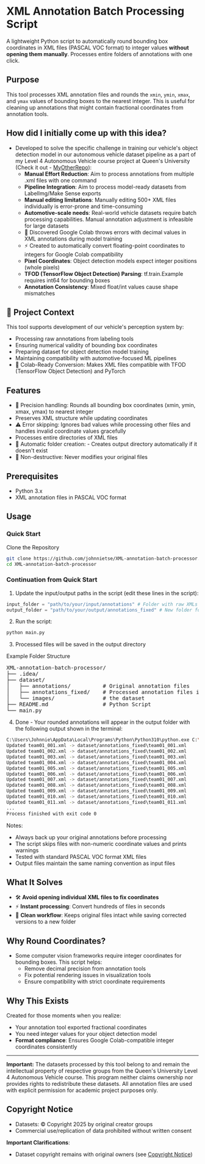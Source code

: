 # XML Annotation Batch Processing Script

A lightweight Python script to automatically round bounding box coordinates in XML files (PASCAL VOC format) to integer values **without opening them manually**. Processes entire folders of annotations with one click.

## Purpose

This tool processes XML annotation files and rounds the `xmin`, `ymin`, `xmax`, and `ymax` values of bounding boxes to the nearest integer. This is useful for cleaning up annotations that might contain fractional coordinates from annotation tools.


## How did I initially come up with this idea?
- Developed to solve the specific challenge in training our vehicle's object detection model in our autonomous vehicle dataset pipeline as a part of my Level 4 Autonomous Vehicle course project at Queen's University (Check it out - [MyOtherRepo](https://github.com/johnnietse/L4-autonomous-object-detection-model-training.git)):
  - **Manual Effort Reduction**: Aim to process annotations from multiple .xml files with one command
  - **Pipeline Integration**: Aim to process model-ready datasets from LabelImg/Make Sense exports
  - **Manual editing limitations**: Manually editing 500+ XML files individually is error-prone and time-consuming  
  - **Automotive-scale needs**: Real-world vehicle datasets require batch processing capabilities. Manual annotation adjustment is infeasible for large datasets 
  - 🚫 Discovered Google Colab throws errors with decimal values in XML annotations during model training 
  - ⚡ Created to automatically convert floating-point coordinates to integers for Google Colab compatibility
  - **Pixel Coordinates**: Object detection models expect integer positions (whole pixels)
  - **TFOD (TensorFlow Object Detection) Parsing**: tf.train.Example requires int64 for bounding boxes
  - **Annotation Consistency**: Mixed float/int values cause shape mismatches


## 🚗 Project Context
This tool supports development of our vehicle's perception system by:
- Processing raw annotations from labeling tools
- Ensuring numerical validity of bounding box coordinates
- Preparing dataset for object detection model training
- Maintaining compatibility with automotive-focused ML pipelines
- 🔧 Colab-Ready Conversion: Makes XML files compatible with TFOD (TensorFlow Object Detection) and PyTorch


## Features
- 🎯 Precision handling: Rounds all bounding box coordinates (xmin, ymin, xmax, ymax) to nearest integer
- Preserves XML structure while updating coordinates
- ⚠️ Error skipping: Ignores bad values while processing other files and handles invalid coordinate values gracefully
- Processes entire directories of XML files
- 🔄 Automatic folder creation: - Creates output directory automatically if it doesn't exist
- 🧹 Non-destructive: Never modifies your original files

## Prerequisites

- Python 3.x
- XML annotation files in PASCAL VOC format

## Usage

### Quick Start
Clone the Repository
```bash
git clone https://github.com/johnnietse/XML-annotation-batch-processor.git
cd XML-annotation-batch-processor
```

### Continuation from Quick Start
1. Update the input/output paths in the script (edit these lines in the script):
```python
input_folder = "path/to/your/input/annotations" # Folder with raw XMLs
output_folder = "path/to/your/output/annotations_fixed" # New folder for corrected files
```

2. Run the script:
```bash
python main.py
```

3. Processed files will be saved in the output directory

Example Folder Structure

<pre>
XML-annotation-batch-processor/
├── .idea/
├── dataset/
│   ├── annotations/          # Original annotation files
│   ├── annotations_fixed/    # Processed annotation files in the output directory (created automatically)
│   └── images/               # the dataset
├── README.md                 # Python Script          
└── main.py
</pre>




4. Done - Your rounded annotations will appear in the output folder with the following output shown in the terminal:
```bash
C:\Users\Johnnie\AppData\Local\Programs\Python\Python310\python.exe C:\Users\Johnnie\PycharmProjects\XML-annotation-batch-processor\main.py 
Updated team01_001.xml -> dataset/annotations_fixed\team01_001.xml
Updated team01_002.xml -> dataset/annotations_fixed\team01_002.xml
Updated team01_003.xml -> dataset/annotations_fixed\team01_003.xml
Updated team01_004.xml -> dataset/annotations_fixed\team01_004.xml
Updated team01_005.xml -> dataset/annotations_fixed\team01_005.xml
Updated team01_006.xml -> dataset/annotations_fixed\team01_006.xml
Updated team01_007.xml -> dataset/annotations_fixed\team01_007.xml
Updated team01_008.xml -> dataset/annotations_fixed\team01_008.xml
Updated team01_009.xml -> dataset/annotations_fixed\team01_009.xml
Updated team01_010.xml -> dataset/annotations_fixed\team01_010.xml
Updated team01_011.xml -> dataset/annotations_fixed\team01_011.xml
...
Process finished with exit code 0
```

Notes:
- Always back up your original annotations before processing
- The script skips files with non-numeric coordinate values and prints warnings
- Tested with standard PASCAL VOC format XML files
- Output files maintain the same naming convention as input files


## What It Solves
- 🛠️ **Avoid opening individual XML files to fix coordinates**
- ⚡ **Instant processing**: Convert hundreds of files in seconds
- 📂 **Clean workflow**: Keeps original files intact while saving corrected versions to a new folder


## Why Round Coordinates?
- Some computer vision frameworks require integer coordinates for bounding boxes. This script helps:
  - Remove decimal precision from annotation tools
  - Fix potential rendering issues in visualization tools
  - Ensure compatibility with strict coordinate requirements

## Why This Exists
Created for those moments when you realize:
- Your annotation tool exported fractional coordinates
- You need integer values for your object detection model 
- **Format compliance**: Ensures Google Colab-compatible integer coordinates consistently  

---

**Important:** The datasets processed by this tool belong to and remain the intellectual property of respective groups from the Queen's University Level 4 Autonomous Vehicle course. This program neither claims ownership nor provides rights to redistribute these datasets. All annotation files are used with explicit permission for academic project purposes only.




## Copyright Notice
- Datasets: © Copyright 2025 by original creator groups
- Commercial use/replication of data prohibited without written consent

**Important Clarifications**:
- Dataset copyright remains with original owners (see [Copyright Notice](#copyright-notice))

